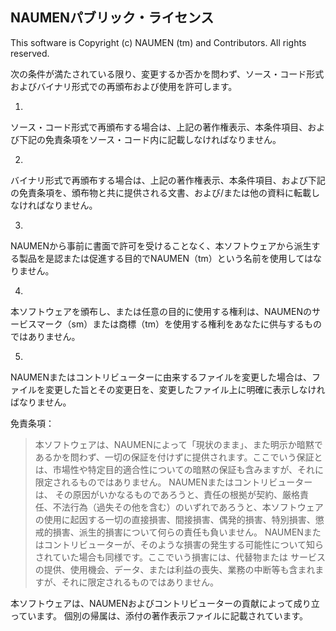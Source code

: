 NAUMENパブリック・ライセンス
----------------------------

This software is Copyright (c) NAUMEN (tm) and Contributors. All rights
reserved.

次の条件が満たされている限り、変更するか否かを問わず、ソース・コード形式およびバイナリ形式での再頒布および使用を許可します。

1.
ソース・コード形式で再頒布する場合は、上記の著作権表示、本条件項目、および下記の免責条項をソース・コード内に記載しなければなりません。

2.
バイナリ形式で再頒布する場合は、上記の著作権表示、本条件項目、および下記の免責条項を、頒布物と共に提供される文書、および/または他の資料に転載しなければなりません。

3.
NAUMENから事前に書面で許可を受けることなく、本ソフトウェアから派生する製品を是認または促進する目的でNAUMEN（tm）という名前を使用してはなりません。

4.
本ソフトウェアを頒布し、または任意の目的に使用する権利は、NAUMENのサービスマーク（sm）または商標（tm）を使用する権利をあなたに供与するものではありません。

5.
NAUMENまたはコントリビューターに由来するファイルを変更した場合は、ファイルを変更した旨とその変更日を、変更したファイル上に明確に表示しなければなりません。

免責条項：

> 本ソフトウェアは、NAUMENによって「現状のまま」、また明示か暗黙であるかを問わず、一切の保証を付けずに提供されます。ここでいう保証とは、市場性や特定目的適合性についての暗黙の保証も含みますが、それに限定されるものではありません。
> NAUMENまたはコントリビューターは、
> その原因がいかなるものであろうと、責任の根拠が契約、厳格責任、不法行為（過失その他を含む）のいずれであろうと、本ソフトウェアの使用に起因する一切の直接損害、間接損害、偶発的損害、特別損害、懲戒的損害、派生的損害について何らの責任も負いません。
> NAUMENまたはコントリビューターが、そのような損害の発生する可能性について知らされていた場合も同様です。ここでいう損害には、代替物または
> サービスの提供、使用機会、データ、または利益の喪失、業務の中断等も含まれますが、それに限定されるものではありません。

本ソフトウェアは、NAUMENおよびコントリビューターの貢献によって成り立っています。
個別の帰属は、添付の著作表示ファイルに記載されています。
